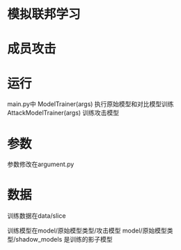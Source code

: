 # 模拟联邦学习

# 成员攻击

# 运行 
main.py中
ModelTrainer(args)  执行原始模型和对比模型训练
AttackModelTrainer(args)    训练攻击模型

# 参数
参数修改在argument.py

# 数据
训练数据在data/slice

训练模型在model/原始模型类型/攻击模型
model/原始模型类型/shadow_models 是训练的影子模型